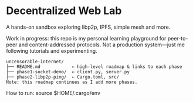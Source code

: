 # Decentralized Web Lab  
A hands-on sandbox exploring libp2p, IPFS, simple mesh and more.

  Work in progress: this repo is my personal learning playground for peer-to-peer and content-addressed protocols. Not a production system—just me following tutorials and experimenting.

```
uncensorable-internet/
├── README.md            ← high-level roadmap & links to each phase
├── phase1-socket-demo/  ← client.py, server.py
├── phase2-libp2p-ping/  ← Cargo.toml, src/
Note: this roadmap continues as I add more phases.
```

How to run:
 source $HOME/.cargo/env 